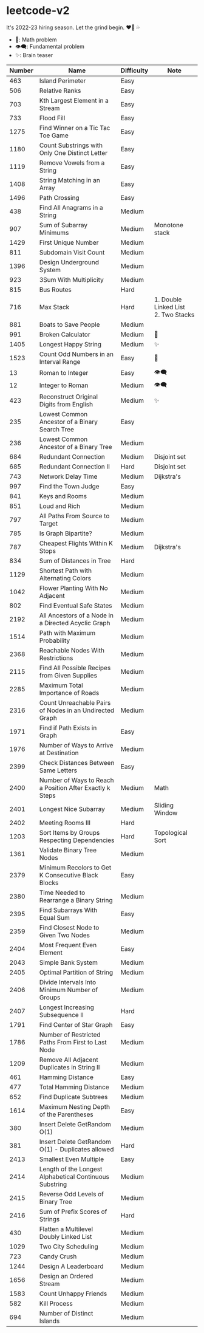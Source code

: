 # leetcode-v2

It's 2022-23 hiring season. Let the grind begin. :heart_on_fire: :sweat_drops:

-   :telescope:: Math problem
-   :eye_speech_bubble:: Fundamental problem
-   :sparkles:: Brain teaser

| Number | Name                                                     | Difficulty | Note                                       |
| ------ | -------------------------------------------------------- | ---------- | ------------------------------------------ |
| 463    | Island Perimeter                                         | Easy       |                                            |
| 506    | Relative Ranks                                           | Easy       |                                            |
| 703    | Kth Largest Element in a Stream                          | Easy       |                                            |
| 733    | Flood Fill                                               | Easy       |                                            |
| 1275   | Find Winner on a Tic Tac Toe Game                        | Easy       |                                            |
| 1180   | Count Substrings with Only One Distinct Letter           | Easy       |                                            |
| 1119   | Remove Vowels from a String                              | Easy       |                                            |
| 1408   | String Matching in an Array                              | Easy       |                                            |
| 1496   | Path Crossing                                            | Easy       |                                            |
| 438    | Find All Anagrams in a String                            | Medium     |                                            |
| 907    | Sum of Subarray Minimums                                 | Medium     | Monotone stack                             |
| 1429   | First Unique Number                                      | Medium     |                                            |
| 811    | Subdomain Visit Count                                    | Medium     |                                            |
| 1396   | Design Underground System                                | Medium     |                                            |
| 923    | 3Sum With Multiplicity                                   | Medium     |                                            |
| 815    | Bus Routes                                               | Hard       |                                            |
| 716    | Max Stack                                                | Hard       | 1. Double Linked List <br /> 2. Two Stacks |
| 881    | Boats to Save People                                     | Medium     |                                            |
| 991    | Broken Calculator                                        | Medium     | :telescope:                                |
| 1405   | Longest Happy String                                     | Medium     | :sparkles:                                 |
| 1523   | Count Odd Numbers in an Interval Range                   | Easy       | :telescope:                                |
| 13     | Roman to Integer                                         | Easy       | :eye_speech_bubble:                        |
| 12     | Integer to Roman                                         | Medium     | :eye_speech_bubble:                        |
| 423    | Reconstruct Original Digits from English                 | Medium     | :sparkles:                                 |
| 235    | Lowest Common Ancestor of a Binary Search Tree           | Easy       |                                            |
| 236    | Lowest Common Ancestor of a Binary Tree                  | Medium     |                                            |
| 684    | Redundant Connection                                     | Medium     | Disjoint set                               |
| 685    | Redundant Connection II                                  | Hard       | Disjoint set                               |
| 743    | Network Delay Time                                       | Medium     | Dijkstra's                                 |
| 997    | Find the Town Judge                                      | Easy       |
| 841    | Keys and Rooms                                           | Medium     |                                            |
| 851    | Loud and Rich                                            | Medium     |                                            |
| 797    | All Paths From Source to Target                          | Medium     |                                            |
| 785    | Is Graph Bipartite?                                      | Medium     |                                            |
| 787    | Cheapest Flights Within K Stops                          | Medium     | Dijkstra's                                 |
| 834    | Sum of Distances in Tree                                 | Hard       |                                            |
| 1129   | Shortest Path with Alternating Colors                    | Medium     |                                            |
| 1042   | Flower Planting With No Adjacent                         | Medium     |                                            |
| 802    | Find Eventual Safe States                                | Medium     |                                            |
| 2192   | All Ancestors of a Node in a Directed Acyclic Graph      | Medium     |                                            |
| 1514   | Path with Maximum Probability                            | Medium     |                                            |
| 2368   | Reachable Nodes With Restrictions                        | Medium     |                                            |
| 2115   | Find All Possible Recipes from Given Supplies            | Medium     |                                            |
| 2285   | Maximum Total Importance of Roads                        | Medium     |                                            |
| 2316   | Count Unreachable Pairs of Nodes in an Undirected Graph  | Medium     |                                            |
| 1971   | Find if Path Exists in Graph                             | Easy       |                                            |
| 1976   | Number of Ways to Arrive at Destination                  | Medium     |                                            |
| 2399   | Check Distances Between Same Letters                     | Easy       |                                            |
| 2400   | Number of Ways to Reach a Position After Exactly k Steps | Medium     | Math                                       |
| 2401   | Longest Nice Subarray                                    | Medium     | Sliding Window                             |
| 2402   | Meeting Rooms III                                        | Hard       |                                            |
| 1203   | Sort Items by Groups Respecting Dependencies             | Hard       | Topological Sort                           |
| 1361   | Validate Binary Tree Nodes                               | Medium     |                                            |
| 2379   | Minimum Recolors to Get K Consecutive Black Blocks       | Easy       |                                            |
| 2380   | Time Needed to Rearrange a Binary String                 | Medium     |                                            |
| 2395   | Find Subarrays With Equal Sum                            | Easy       |                                            |
| 2359   | Find Closest Node to Given Two Nodes                     | Medium     |                                            |
| 2404   | Most Frequent Even Element                               | Easy       |                                            |
| 2043   | Simple Bank System                                       | Medium     |                                            |
| 2405   | Optimal Partition of String                              | Medium     |                                            |
| 2406   | Divide Intervals Into Minimum Number of Groups           | Medium     |                                            |
| 2407   | Longest Increasing Subsequence II                        | Hard       |                                            |
| 1791   | Find Center of Star Graph                                | Easy       |                                            |
| 1786   | Number of Restricted Paths From First to Last Node       | Medium     |                                            |
| 1209   | Remove All Adjacent Duplicates in String II              | Medium     |                                            |
| 461    | Hamming Distance                                         | Easy       |                                            |
| 477    | Total Hamming Distance                                   | Medium     |
| 652    | Find Duplicate Subtrees                                  | Medium     |                                            |
| 1614   | Maximum Nesting Depth of the Parentheses                 | Easy       |                                            |
| 380    | Insert Delete GetRandom O(1)                             | Medium     |                                            |
| 381    | Insert Delete GetRandom O(1) - Duplicates allowed        | Hard       |
| 2413   | Smallest Even Multiple                                   | Easy       |                                            |
| 2414   | Length of the Longest Alphabetical Continuous Substring  | Medium     |                                            |
| 2415   | Reverse Odd Levels of Binary Tree                        | Medium     |                                            |
| 2416   | Sum of Prefix Scores of Strings                          | Hard       |                                            |
| 430    | Flatten a Multilevel Doubly Linked List                  | Medium     |                                            |
| 1029   | Two City Scheduling                                      | Medium     |                                            |
| 723    | Candy Crush                                              | Medium     |                                            |
| 1244   | Design A Leaderboard                                     | Medium     |                                            |
| 1656   | Design an Ordered Stream                                 | Medium     |                                            |
| 1583   | Count Unhappy Friends                                    | Medium     |                                            |
| 582    | Kill Process                                             | Medium     |                                            |
| 694    | Number of Distinct Islands                               | Medium     |                                            |
